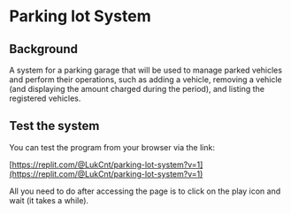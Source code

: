# Parking lot System

## Background

A system for a parking garage that will be used to manage parked vehicles and perform their operations, 
such as adding a vehicle, removing a vehicle (and displaying the amount charged during the period), and 
listing the registered vehicles.

## Test the system

You can test the program from your browser via the link:

[https://replit.com/@LukCnt/parking-lot-system?v=1](https://replit.com/@LukCnt/parking-lot-system?v=1)

All you need to do after accessing the page is to click on the play icon and wait (it takes a while).